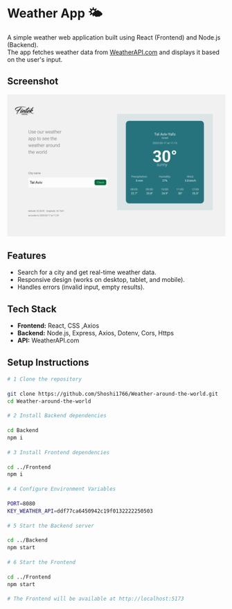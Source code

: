# Weather App 🌤️

A simple weather web application built using React (Frontend) and Node.js (Backend).  
The app fetches weather data from [WeatherAPI.com](https://www.weatherapi.com/) and displays it based on the user's input.

## Screenshot  
![Weather App Preview](assets/ScreenshotPreview.png)

## Features
- Search for a city and get real-time weather data.
- Responsive design (works on desktop, tablet, and mobile).
- Handles errors (invalid input, empty results).


## Tech Stack
- **Frontend:** React, CSS ,Axios
- **Backend:** Node.js, Express, Axios, Dotenv, Cors, Https
- **API:** WeatherAPI.com

## Setup Instructions

```sh
# 1 Clone the repository  

git clone https://github.com/Shoshi1766/Weather-around-the-world.git
cd Weather-around-the-world

# 2 Install Backend dependencies

cd Backend
npm i

# 3 Install Frontend dependencies

cd ../Frontend
npm i

# 4 Configure Environment Variables

PORT=8080
KEY_WEATHER_API=ddf77ca6450942c19f0132222250503

# 5 Start the Backend server

cd ../Backend
npm start

# 6 Start the Frontend

cd ../Frontend
npm start

# The Frontend will be available at http://localhost:5173
 
